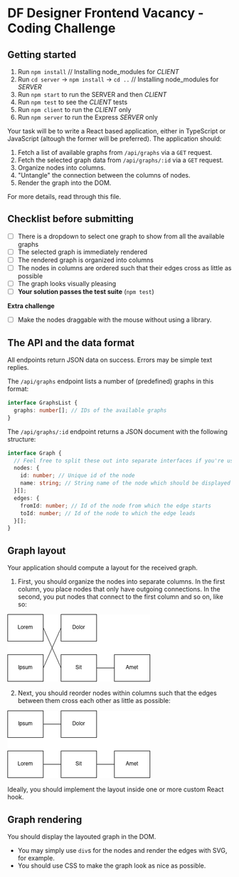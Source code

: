 # DF Designer Frontend Vacancy - Coding Challenge

## Getting started

1.  Run `npm install` // Installing node_modules for <em>CLIENT</em>
2.  Run `cd server` -> `npm install` -> `cd ..` // Installing node_modules for <em>SERVER</em>
3.  Run `npm start` to run the SERVER and then <em>CLIENT</em>
4.  Run `npm test` to see the <em>CLIENT</em> tests
5.  Run `npm client` to run the <em>CLIENT</em> only
6.  Run `npm server` to run the Express <em>SERVER</em> only

Your task will be to write a React based application, either in TypeScript or JavaScript (altough the former will be preferred). The application should:

1. Fetch a list of available graphs from `/api/graphs` via a `GET` request.
2. Fetch the selected graph data from `/api/graphs/:id` via a `GET` request.
3. Organize nodes into columns.
4. "Untangle" the connection between the columns of nodes.
5. Render the graph into the DOM.

For more details, read through this file.

## Checklist before submitting

- [ ] There is a dropdown to select one graph to show from all the available graphs
- [ ] The selected graph is immediately rendered
- [ ] The rendered graph is organized into columns
- [ ] The nodes in columns are ordered such that their edges cross as little as possible
- [ ] The graph looks visually pleasing
- [ ] **Your solution passes the test suite** (`npm test`)

**Extra challenge**

- [ ] Make the nodes draggable with the mouse without using a library.

## The API and the data format

All endpoints return JSON data on success. Errors may be simple text replies.

The `/api/graphs` endpoint lists a number of (predefined) graphs in this format:

```typescript
interface GraphsList {
  graphs: number[]; // IDs of the available graphs
}
```

The `/api/graphs/:id` endpoint returns a JSON document with the following structure:

```typescript
interface Graph {
  // Feel free to split these out into separate interfaces if you're using TS
  nodes: {
    id: number; // Unique id of the node
    name: string; // String name of the node which should be displayed
  }[];
  edges: {
    fromId: number; // Id of the node from which the edge starts
    toId: number; // Id of the node to which the edge leads
  }[];
}
```

## Graph layout

Your application should compute a layout for the received graph.

1.  First, you should organize the nodes into separate columns. In the first column, you place nodes that only have outgoing connections. In the second, you put nodes that connect to the first column and so on, like so:

![Graph columns](graph-columns.png)

2.  Next, you should reorder nodes within columns such that the edges between them cross each other as little as possible:

![Graph untangled](graph-untangled.png)

Ideally, you should implement the layout inside one or more custom React hook.

## Graph rendering

You should display the layouted graph in the DOM.

- You may simply use `div`s for the nodes and render the edges with SVG, for example.
- You should use CSS to make the graph look as nice as possible.
